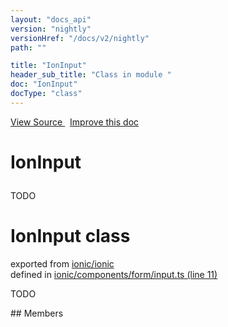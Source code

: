 ```yaml
---
layout: "docs_api"
version: "nightly"
versionHref: "/docs/v2/nightly"
path: ""

title: "IonInput"
header_sub_title: "Class in module "
doc: "IonInput"
docType: "class"
---
```



<div class="improve-docs">
  <a href='http://github.com/driftyco/ionic/tree/master/#L'>
    View Source
  </a>
  &nbsp;
  <a href='http://github.com/driftyco/ionic/edit/master/#L'>
    Improve this doc
  </a>
</div>




<h1 class="api-title">

  IonInput



</h1>





TODO



<h1 class="class export">IonInput <span class="type">class</span></h1>
<p class="module">exported from <a href='undefined'>ionic/ionic</a><br/>
defined in <a href="https://github.com/driftyco/ionic2/tree/master/ionic/components/form/input.ts#L11-L80">ionic/components/form/input.ts (line 11)</a>
</p>
<p><p>TODO</p>
</p>
## Members

